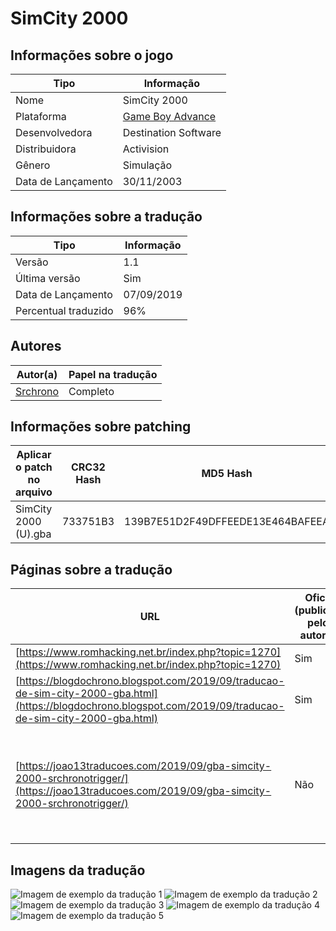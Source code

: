 # SimCity 2000

## Informações sobre o jogo

| Tipo | Informação |
| ----------- | ----------- |
| Nome | SimCity 2000 |
| Plataforma | [Game Boy Advance](../) |
| Desenvolvedora | Destination Software |
| Distribuidora | Activision |
| Gênero | Simulação |
| Data de Lançamento | 30/11/2003 |

## Informações sobre a tradução

| Tipo | Informação |
| ----------- | ----------- |
| Versão | 1\.1 |
| Última versão | Sim |
| Data de Lançamento | 07/09/2019 |
| Percentual traduzido | 96% |

## Autores

| Autor(a) | Papel na tradução |
| ----------- | ----------- |
| [Srchrono](../../../autores/srchrono/) | Completo |

## Informações sobre patching

| Aplicar o patch no arquivo | CRC32 Hash | MD5 Hash |
| ----------- | ----------- | ----------- |
| SimCity 2000 \(U\)\.gba | 733751B3 | 139B7E51D2F49DFFEEDE13E464BAFEEA |

## Páginas sobre a tradução

| URL | Oficial (publicado pelos autores) | Possuí link de download |
| ----------- | ----------- | ----------- |
| [https://www.romhacking.net.br/index.php?topic=1270](https://www.romhacking.net.br/index.php?topic=1270) | Sim | Sim |
| [https://blogdochrono.blogspot.com/2019/09/traducao-de-sim-city-2000-gba.html](https://blogdochrono.blogspot.com/2019/09/traducao-de-sim-city-2000-gba.html) | Sim | Sim |
| [https://joao13traducoes.com/2019/09/gba-simcity-2000-srchronotrigger/](https://joao13traducoes.com/2019/09/gba-simcity-2000-srchronotrigger/) | Não | Sim, porém o arquivo ou página de download exige uma senha |

## Imagens da tradução

![Imagem de exemplo da tradução 1](1.png)
![Imagem de exemplo da tradução 2](2.png)
![Imagem de exemplo da tradução 3](3.png)
![Imagem de exemplo da tradução 4](4.png)
![Imagem de exemplo da tradução 5](5.png)